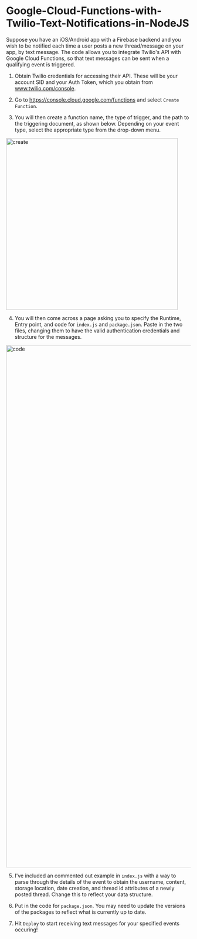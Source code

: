 # Google-Cloud-Functions-with-Twilio-Text-Notifications-in-NodeJS

Suppose you have an iOS/Android app with a Firebase backend and you wish to be notified each time a user posts a new thread/message on your app, by text message. The code allows you to integrate Twilio's API with Google Cloud Functions, so that text messages can be sent when a qualifying event is triggered.

1) Obtain Twilio credentials for accessing their API. These will be your account SID and your Auth Token, which you obtain from www.twilio.com/console.

2) Go to https://console.cloud.google.com/functions and select `Create Function`.

3) You will then create a function name, the type of trigger, and the path to the triggering document, as shown below. Depending on your event type, select the appropriate type from the drop-down menu.

<img width="468" alt="create" src="https://user-images.githubusercontent.com/31450556/112792433-4cfa0280-9018-11eb-9edf-dd9c6fb92054.png">

4) You will then come across a page asking you to specify the Runtime, Entry point, and code for `index.js` and `package.json`. Paste in the two files, changing them to have the valid authentication credentials and structure for the messages. 

<img width="1423" alt="code" src="https://user-images.githubusercontent.com/31450556/112792916-330cef80-9019-11eb-94aa-22ea0c78b807.png">

5) I've included an commented out example in `index.js` with a way to parse through the details of the event to obtain the username, content, storage location, date creation, and thread id attributes of a newly posted thread. Change this to reflect your data structure.

6) Put in the code for `package.json`. You may need to update the versions of the packages to reflect what is currently up to date.

7) Hit `Deploy` to start receiving text messages for your specified events occuring!
